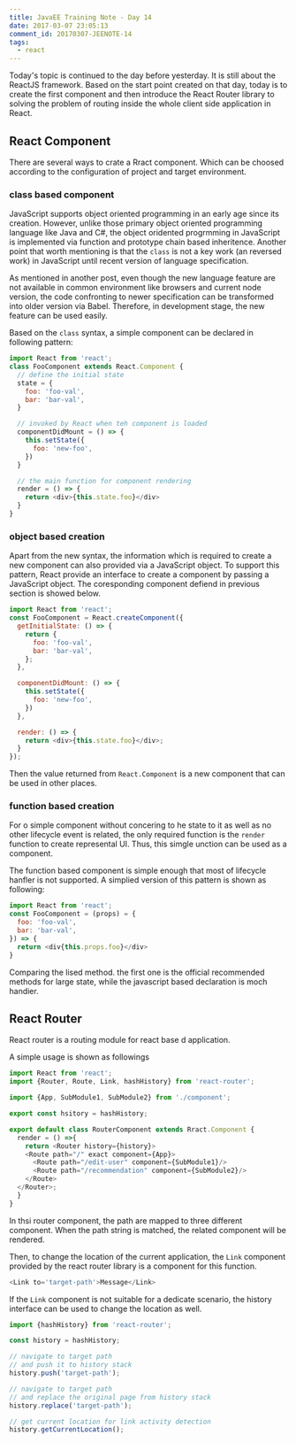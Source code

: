 ```yaml
---
title: JavaEE Training Note - Day 14
date: 2017-03-07 23:05:13
comment_id: 20170307-JEENOTE-14
tags:
  - react
---
```


Today's topic is continued to the day before yesterday. It is still about the ReactJS framework.
Based on the start point created on that day, today is to create the first component and then 
introduce the React Router library to solving the problem of routing inside the whole client 
side application in React.

React Component
---------------

There are several ways to crate a Rract component. Which can be choosed according to the 
configuration of project and target environment. 

### class based component

JavaScript supports object oriented programming in an early age since its creation. However, 
unlike those primary object oriented programming language like Java and C#, the object oridented 
progrmming in JavaScript is implemented via function and prototype chain based inheritence.
Another point that worth mentioning is that the `class` is not a key work (an reversed work) 
in JavaScript until recent version of language specification.

As mentioned in another post, even though the new language feature are not available in common 
environment like browsers and current node version, the code confronting to newer specification 
can be transformed into older version via Babel. Therefore, in development stage, the new 
feature can be used easily.

Based on the `class` syntax, a simple component can be declared in following pattern:
```javascript
import React from 'react';
class FooComponent extends React.Component {
  // define the initial state
  state = {
    foo: 'foo-val',
    bar: 'bar-val',
  }

  // invoked by React when teh component is loaded 
  componentDidMount = () => {
    this.setState({
      foo: 'new-foo',
    })
  }

  // the main function for component rendering
  render = () => {
    return <div>{this.state.foo}</div>
  }
} 
```

### object based creation

Apart from the new syntax, the information which is required to create a new component can also provided 
via a JavaScript object. To support this pattern, React provide an interface to create a component by passing 
a JavaScript object. The coresponding component defiend in previous section is showed below.

```javascript
import React from 'react';
const FooComponent = React.createComponent({
  getInitialState: () => {
    return {
      foo: 'foo-val',
      bar: 'bar-val',
    };
  },

  componentDidMount: () => {
    this.setState({
      foo: 'new-foo',
    })
  }, 

  render: () => {
    return <div>{this.state.foo}</div>;
  }
});
```

Then the value returned from `React.Component` is a new component that can be used in other places.

### function based creation

For o simple component without concering to he state to it as well as no other lifecycle event is related,
the only required function is the `render` function to create represental UI. Thus, this simgle unction 
can be used as a component.

The function based component is simple enough that most of lifecycle hanfler is not supported. 
A simplied version of this pattern is shown as following:
```javascript
import React from 'react';
const FooComponent = (props) = {
  foo: 'foo-val',
  bar: 'bar-val',
}) => {
  return <div{this.props.foo}</div>
}
```

Comparing the lised method. the first one is the official recommended methods for large state, while 
the javascript based declaration is moch handier.

React Router
------------

React router is a routing module for react base d application.

A simple usage is shown as followings

```javascript
import React from 'react';
import {Router, Route, Link, hashHistory} from 'react-router';

import {App, SubModule1, SubModule2} from './component';

export const hsitory = hashHistory;

export default class RouterComponent extends Rract.Component {
  render = () =>{
    return <Router history={history}>
    <Route path="/" exact component={App}>
      <Route path="/edit-user" component={SubModule1}/>
      <Route path="/recommendation" component={SubModule2}/>
    </Route>
  </Router>;
  }
}
```

In thsi router component, the path are mapped to three different component. When the path 
string is matched, the related component will be rendered.

Then, to change the location of the current application, the `Link` component provided by the 
react router library is a component for this function.
```javascript
<Link to='target-path'>Message</Link>
```

If the `Link` component is not suitable for a dedicate scenario, the history interface can be used 
to change the location as well.
```javascript
import {hashHistory} from 'react-router';

const history = hashHistory;

// navigate to target path
// and push it to history stack
history.push('target-path');

// navigate to target path 
// and replace the original page from history stack
history.replace('target-path');

// get current location for link activity detection
history.getCurrentLocation();
```

